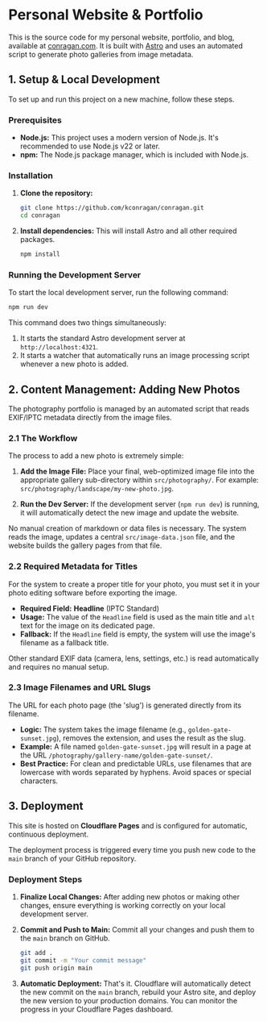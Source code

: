 # Personal Website & Portfolio

This is the source code for my personal website, portfolio, and blog, available at [conragan.com](https://conragan.com). It is built with [Astro](https://astro.build/) and uses an automated script to generate photo galleries from image metadata.

## 1. Setup & Local Development

To set up and run this project on a new machine, follow these steps.

### Prerequisites

* **Node.js:** This project uses a modern version of Node.js. It's recommended to use Node.js v22 or later.
* **npm:** The Node.js package manager, which is included with Node.js.

### Installation

1.  **Clone the repository:**
    ```bash
    git clone https://github.com/kconragan/conragan.git
    cd conragan
    ```

2.  **Install dependencies:** This will install Astro and all other required packages.
    ```bash
    npm install
    ```

### Running the Development Server

To start the local development server, run the following command:

```bash
npm run dev
```

This command does two things simultaneously:

1.  It starts the standard Astro development server at `http://localhost:4321`.
2.  It starts a watcher that automatically runs an image processing script whenever a new photo is added.

## 2. Content Management: Adding New Photos

The photography portfolio is managed by an automated script that reads EXIF/IPTC metadata directly from the image files.

### 2.1 The Workflow

The process to add a new photo is extremely simple:

1.  **Add the Image File:** Place your final, web-optimized image file into the appropriate gallery sub-directory within `src/photography/`. For example: `src/photography/landscape/my-new-photo.jpg`.

2.  **Run the Dev Server:** If the development server (`npm run dev`) is running, it will automatically detect the new image and update the website.

No manual creation of markdown or data files is necessary. The system reads the image, updates a central `src/image-data.json` file, and the website builds the gallery pages from that file.

### 2.2 Required Metadata for Titles

For the system to create a proper title for your photo, you must set it in your photo editing software before exporting the image.

* **Required Field:** **Headline** (IPTC Standard)
* **Usage:** The value of the `Headline` field is used as the main title and `alt` text for the image on its dedicated page.
* **Fallback:** If the `Headline` field is empty, the system will use the image's filename as a fallback title.

Other standard EXIF data (camera, lens, settings, etc.) is read automatically and requires no manual setup.

### 2.3 Image Filenames and URL Slugs

The URL for each photo page (the 'slug') is generated directly from its filename.

* **Logic:** The system takes the image filename (e.g., `golden-gate-sunset.jpg`), removes the extension, and uses the result as the slug.
* **Example:** A file named `golden-gate-sunset.jpg` will result in a page at the URL `/photography/gallery-name/golden-gate-sunset/`.
* **Best Practice:** For clean and predictable URLs, use filenames that are lowercase with words separated by hyphens. Avoid spaces or special characters.

## 3. Deployment

This site is hosted on **Cloudflare Pages** and is configured for automatic, continuous deployment.

The deployment process is triggered every time you push new code to the `main` branch of your GitHub repository.

### Deployment Steps

1.  **Finalize Local Changes:** After adding new photos or making other changes, ensure everything is working correctly on your local development server.

2.  **Commit and Push to Main:** Commit all your changes and push them to the `main` branch on GitHub.
    ```bash
    git add .
    git commit -m "Your commit message"
    git push origin main
    ```

3.  **Automatic Deployment:** That's it. Cloudflare will automatically detect the new commit on the `main` branch, rebuild your Astro site, and deploy the new version to your production domains. You can monitor the progress in your Cloudflare Pages dashboard.

